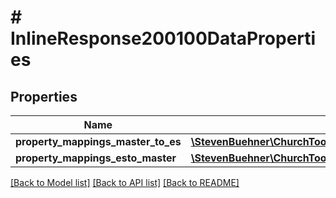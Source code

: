 # # InlineResponse200100DataProperties

## Properties

Name | Type | Description | Notes
------------ | ------------- | ------------- | -------------
**property_mappings_master_to_es** | [**\StevenBuehner\ChurchTools\Model\InlineResponse200100DataPropertiesPropertyMappingsMasterToES[]**](InlineResponse200100DataPropertiesPropertyMappingsMasterToES.md) |  |
**property_mappings_esto_master** | [**\StevenBuehner\ChurchTools\Model\InlineResponse200100DataPropertiesPropertyMappingsMasterToES[]**](InlineResponse200100DataPropertiesPropertyMappingsMasterToES.md) |  |

[[Back to Model list]](../../README.md#models) [[Back to API list]](../../README.md#endpoints) [[Back to README]](../../README.md)
